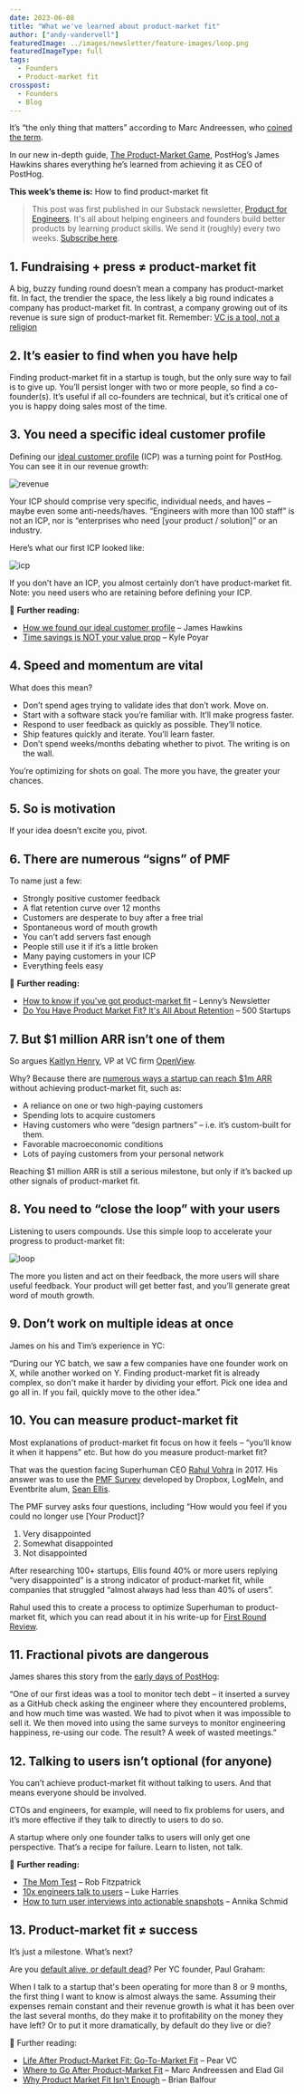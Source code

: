 ```yaml
---
date: 2023-06-08
title: "What we've learned about product-market fit"
author: ["andy-vandervell"]
featuredImage: ../images/newsletter/feature-images/loop.png
featuredImageType: full
tags:
  - Founders
  - Product-market fit
crosspost:
  - Founders
  - Blog   
---
```


It’s “the only thing that matters” according to Marc Andreessen, who [coined the term](https://pmarchive.com/guide_to_startups_part4.html).

In our new in-depth guide, [The Product-Market Game](/founders/product-market-fit-game), PostHog’s James Hawkins shares everything he’s learned from achieving it as CEO of PostHog.

**This week’s theme is:** How to find product-market fit

> This post was first published in our Substack newsletter, [Product for Engineers](https://newsletter.posthog.com/). It's all about helping engineers and founders build better products by learning product skills. We send it (roughly) every two weeks. [Subscribe here](https://newsletter.posthog.com/subscribe).

## 1. Fundraising + press ≠ product-market fit

A big, buzzy funding round doesn’t mean a company has product-market fit. In fact, the trendier the space, the less likely a big round indicates a company has product-market fit. In contrast, a company growing out of its revenue is sure sign of product-market fit. Remember: [VC is a tool, not a religion](/founders/using-vc-carefully)

## 2. It’s easier to find when you have help

Finding product-market fit in a startup is tough, but the only sure way to fail is to give up. You’ll persist longer with two or more people, so find a co-founder(s). It’s useful if all co-founders are technical, but it’s critical one of you is happy doing sales most of the time.

## 3. You need a specific ideal customer profile

Defining our [ideal customer profile](/newsletter/ideal-customer-profile-framework) (ICP) was a turning point for PostHog. You can see it in our revenue growth:

![revenue](../images/newsletter/product-market-fit/rev.png)

Your ICP should comprise very specific, individual needs, and haves – maybe even some anti-needs/haves. “Engineers with more than 100 staff” is not an ICP, nor is “enterprises who need [your product / solution]” or an industry.

Here’s what our first ICP looked like:

![icp](../images/newsletter/product-market-fit/icp.png)

If you don’t have an ICP, you almost certainly don’t have product-market fit. Note: you need users who are retaining before defining your ICP.

📖 **Further reading:**
- [How we found our ideal customer profile](/founders/creating-ideal-customer-profile) – James Hawkins
- [Time savings is NOT your value prop](https://kylepoyar.substack.com/p/this-is-not-your-value-prop) – Kyle Poyar

## 4. Speed and momentum are vital

What does this mean?
- Don’t spend ages trying to validate ides that don’t work. Move on.
- Start with a software stack you’re familiar with. It’ll make progress faster.
- Respond to user feedback as quickly as possible. They’ll notice.
- Ship features quickly and iterate. You’ll learn faster.
- Don’t spend weeks/months debating whether to pivot. The writing is on the wall.

You’re optimizing for shots on goal. The more you have, the greater your chances.

## 5. So is motivation

If your idea doesn’t excite you, pivot.

## 6. There are numerous “signs” of PMF

To name just a few:

- Strongly positive customer feedback
- A flat retention curve over 12 months
- Customers are desperate to buy after a free trial
- Spontaneous word of mouth growth
- You can’t add servers fast enough
- People still use it if it’s a little broken
- Many paying customers in your ICP
- Everything feels easy

📖 **Further reading:**
- [How to know if you've got product-market fit](https://www.lennysnewsletter.com/p/how-to-know-if-youve-got-productmarket) – Lenny’s Newsletter
- [Do You Have Product Market Fit? It's All About Retention](https://www.youtube.com/watch?v=bpnYFG1-rdk) – 500 Startups

## 7. But $1 million ARR isn’t one of them

So argues [Kaitlyn Henry](https://www.linkedin.com/in/kaitlynhenry/), VP at VC firm [OpenView](https://openviewpartners.com/).

Why? Because there are [numerous ways a startup can reach $1m ARR](https://openviewpartners.com/blog/1m-arr-achieved-product-market-fit-think-again) without achieving product-market fit, such as:

- A reliance on one or two high-paying customers
- Spending lots to acquire customers
- Having customers who were “design partners” – i.e. it’s custom-built for them.
- Favorable macroeconomic conditions
- Lots of paying customers from your personal network

Reaching $1 million ARR is still a serious milestone, but only if it’s backed up other signals of product-market fit.

## 8. You need to “close the loop” with your users

Listening to users compounds. Use this simple loop to accelerate your progress to product-market fit:

![loop](../images/newsletter/product-market-fit/product-loop.png)

The more you listen and act on their feedback, the more users will share useful feedback. Your product will get better fast, and you’ll generate great word of mouth growth.

## 9. Don’t work on multiple ideas at once

James on his and Tim’s experience in YC:

“During our YC batch, we saw a few companies have one founder work on X, while another worked on Y. Finding product-market fit is already complex, so don't make it harder by dividing your effort. Pick one idea and go all in. If you fail, quickly move to the other idea.”

## 10. You can measure product-market fit

Most explanations of product-market fit focus on how it feels – “you’ll know it when it happens” etc. But how do you measure product-market fit?

That was the question facing Superhuman CEO [Rahul Vohra](https://www.linkedin.com/in/rahulvohra/) in 2017. His answer was to use the [PMF Survey](https://pmfsurvey.com/) developed by Dropbox, LogMeIn, and Eventbrite alum, [Sean Ellis](https://www.linkedin.com/in/seanellis/).

The PMF survey asks four questions, including “How would you feel if you could no longer use [Your Product]?

1. Very disappointed
2. Somewhat disappointed
3. Not disappointed

After researching 100+ startups, Ellis found 40% or more users replying “very disappointed” is a strong indicator of product-market fit, while companies that struggled “almost always had less than 40% of users”.

Rahul used this to create a process to optimize Superhuman to product-market fit, which you can read about it in his write-up for [First Round Review](https://review.firstround.com/how-superhuman-built-an-engine-to-find-product-market-fit).

## 11. Fractional pivots are dangerous

James shares this story from the [early days of PostHog](/blog/story-about-pivots):

“One of our first ideas was a tool to monitor tech debt – it inserted a survey as a GitHub check asking the engineer where they encountered problems, and how much time was wasted. We had to pivot when it was impossible to sell it. We then moved into using the same surveys to monitor engineering happiness, re-using our code. The result? A week of wasted meetings.”

## 12. Talking to users isn’t optional (for anyone)

You can’t achieve product-market fit without talking to users. And that means everyone should be involved.

CTOs and engineers, for example, will need to fix problems for users, and it’s more effective if they talk to directly to users to do so.

A startup where only one founder talks to users will only get one perspective. That’s a recipe for failure. Learn to listen, not talk.

📖 **Further reading:**

- [The Mom Test](https://www.momtestbook.com/) – Rob Fitzpatrick
- [10x engineers talk to users](/product-engineers/10x-engineers-do-user-interviews) – Luke Harries
- [How to turn user interviews into actionable snapshots](/product-engineers/interview-snapshot-guide) – Annika Schmid

## 13. Product-market fit ≠ success

It’s just a milestone. What’s next?

Are you [default alive, or default dead](http://www.paulgraham.com/aord.html)? Per YC founder, Paul Graham:

When I talk to a startup that's been operating for more than 8 or 9 months, the first thing I want to know is almost always the same. Assuming their expenses remain constant and their revenue growth is what it has been over the last several months, do they make it to profitability on the money they have left? Or to put it more dramatically, by default do they live or die?

📖 Further reading:

- [Life After Product-Market Fit: Go-To-Market Fit](https://medium.com/@pearvc/life-after-product-market-fit-go-to-market-fit-fb87bedfd8da) – Pear VC
- [Where to Go After Product-Market Fit](https://a16z.com/2018/07/20/where-to-go-after-product-market-fit-an-interview-with-marc-andreessen/) – Marc Andreessen and Elad Gil
- [Why Product Market Fit Isn't Enough](https://brianbalfour.com/essays/product-market-fit-isnt-enough) – Brian Balfour